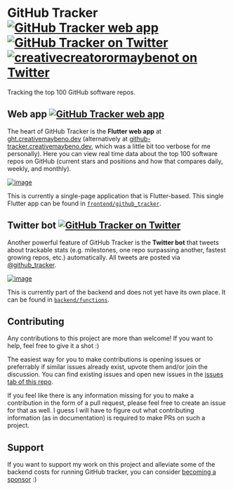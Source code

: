 # GitHub Tracker [![GitHub Tracker web app][github tracker web app shield]][github tracker web app] [![GitHub Tracker on Twitter][github tracker twitter shield]][github tracker twitter] [![creativecreatorormaybenot on Twitter][creativemaybeno twitter shield]][creativemaybeno twitter]

Tracking the top 100 GitHub software repos.

## Web app [![GitHub Tracker web app][github tracker web app shield]][github tracker web app]

The heart of GitHub Tracker is the **Flutter web app** at
[ght.creativemaybeno.dev][github tracker web app] (alternatively at
[github-tracker.creativemaybeno.dev][github tracker web app alternative domain],
which was a little bit too verbose for me personally). Here you can view real
time data about the top 100 software repos on GitHub (current stars and
positions and how that compares daily, weekly, and monthly).

[![image](https://user-images.githubusercontent.com/19204050/147398194-cc98c935-e537-4278-9654-3800ed827a0a.png)][github tracker web app]

This is currently a single-page application that is Flutter-based. This single
Flutter app can be found in
[`frontend/github_tracker`][tree frontend github tracker].

## Twitter bot [![GitHub Tracker on Twitter][github tracker twitter shield]][github tracker twitter]

Another powerful feature of GitHub Tracker is the **Twitter bot** that tweets
about trackable stats (e.g. milestones, one repo surpassing another, fastest
growing repos, etc.) automatically. All tweets are posted via
[@github_tracker][github tracker twitter].

[![image](https://user-images.githubusercontent.com/19204050/147715832-35f2d2a9-22d8-466f-9339-c18c0f9655f5.png)](https://twitter.com/github_tracker/status/1371272507827847172?s=20)

This is currently part of the backend and does not yet have its own place. It
can be found in [`backend/functions`][tree backend functions].

## Contributing

Any contributions to this project are more than welcome! If you want to help,
feel free to give it a shot :)

The easiest way for you to make contributions is opening issues or preferrably
if similar issues already exist, upvote them and/or join the discussion. You
can find existing issues and open new issues in the
[issues tab of this repo][github tracker issues].

If you feel like there is any information missing for you to make a contribution
in the form of a pull request, please feel free to create an issue for that as
well. I guess I will have to figure out what contributing information
(as in documentation) is required to make PRs on such a project.

## Support

If you want to support my work on this project and alleviate some of the backend costs for running
GitHub tracker, you can consider [becoming a sponsor][github sponsors] :)

[github tracker web app]: https://ght.creativemaybeno.dev
[github tracker web app alternative domain]: https://github-tracker.creativemaybeno.dev
[github tracker web app shield]: https://img.shields.io/badge/web-app-yellow
[github tracker twitter]: https://twitter.com/github_tracker
[github tracker twitter shield]: https://img.shields.io/twitter/follow/github_tracker?label=GitHub%20Tracker&style=social
[creativemaybeno twitter]: https://twitter.com/creativemaybeno
[creativemaybeno twitter shield]: https://img.shields.io/twitter/follow/creativemaybeno?label=me&style=social
[github tracker issues]: https://github.com/creativecreatorormaybenot/github-tracker/issues
[tree frontend github tracker]: https://github.com/creativecreatorormaybenot/github-tracker/tree/main/frontend/github_tracker
[tree backend functions]: https://github.com/creativecreatorormaybenot/github-tracker/tree/main/backend/functions
[github sponsors]: https://github.com/sponsors/creativecreatorormaybenot
